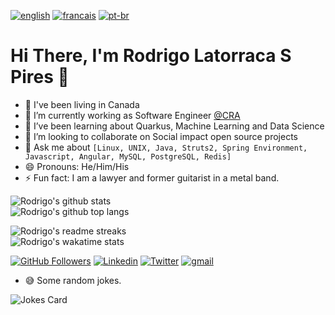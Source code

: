 [![english](https://img.shields.io/badge/Language-English-red)](https://github.com/rlatorraca/rlatorraca/blob/master/README.md)
[![francais](https://img.shields.io/badge/Language-Fran%C3%A7ais-blue)](README.fr.md)
[![pt-br](https://img.shields.io/badge/Language-Portugu%C3%AAs-brightgreen)](https://github.com/rlatorraca/rlatorraca/blob/master/README.pt-br.md)

# Hi There, I'm Rodrigo Latorraca S Pires 👋
- :house_with_garden: I've been living in Canada
- 🔭 I’m currently working as Software Engineer [@CRA](https://www.cra-arc.gc.ca/)
- 🌱 I’ve been learning about Quarkus, Machine Learning and Data Science
- 👯 I’m looking to collaborate on Social impact open source projects
- 💬 Ask me about `[Linux, UNIX, Java, Struts2, Spring Environment, Javascript, Angular, MySQL, PostgreSQL, Redis]` 
- 😄 Pronouns: He/Him/His
- ⚡ Fun fact: I am a lawyer and former guitarist in a metal band.


![Rodrigo's github stats](https://github-readme-stats.vercel.app/api?username=rlatorraca&theme=dracula&show_icons=true)\
![Rodrigo's github top langs](https://github-readme-stats.vercel.app/api/top-langs/?username=rlatorraca&theme=dracula&layout=compact&hide=jupyter%20notebook)

![Rodrigo's readme streaks](https://github-readme-streak-stats.herokuapp.com/?user=rlatorraca&theme=dracula&hide_border=false)\
![Rodrigo's wakatime stats](https://github-readme-stats.vercel.app/api/wakatime?username=rlatorraca&langs_count=8&theme=dracula&layout=compact=)



[![GitHub Followers](https://img.shields.io/github/followers/rlatorraca?style=flat&labelColor=0D0D0D&logo=Github&Color=white)](https://github.com/rlatorraca)
[![Linkedin](https://img.shields.io/badge/-LinkedIn-060606?style=flat&labelColor=0D0D0D&logo=Linkedin&Color=white)](https://www.linkedin.com/in/rodrigo-ls-pires/)
[![Twitter](https://img.shields.io/badge/-Twitter-060606?style=flat&labelColor=0D0D0D&logo=Twitter&Color=white)](https://twitter.com/)
[![gmail](https://img.shields.io/badge/Gmail-D14836?style=flat&logo=Gmail&logoColor=white)](mailto:rlatorraca@gmail.com)

- :sweat_smile: Some random jokes.

![Jokes Card](https://readme-jokes.vercel.app/api)

